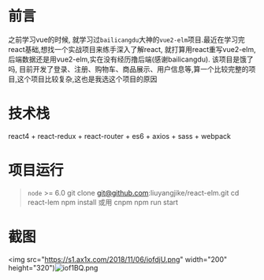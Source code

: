 # 前言
之前学习vue的时候, 就学习过`bailicangdu`大神的`vue2-elm`项目.最近在学习完react基础,想找一个实战项目来练手深入了解react, 就打算用react重写vue2-elm,后端数据还是用vue2-elm,实在没有经历撸后端(感谢bailicangdu).
该项目是饿了吗, 目前开发了登录、注册、购物车、商品展示、用户信息等,算一个比较完整的项目,这个项目比较复杂,这也是我选这个项目的原因
# 技术栈
react4 + react-redux + react-router + es6 + axios + sass + webpack
# 项目运行
> `node` >= 6.0
>  git clone git@github.com:liuyangjike/react-elm.git
>  cd react-lem
>  npm install 或用 cnpm
>  npm run start
# 截图
<img src="https://s1.ax1x.com/2018/11/06/iofdjU.png"  width="200" height="320")![iof1BQ.png](https://s1.ax1x.com/2018/11/06/iof1BQ.png)
